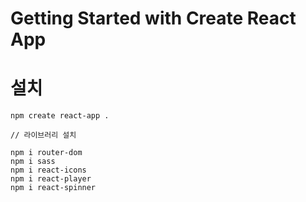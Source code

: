 # Getting Started with Create React App


# 설치
````
npm create react-app . 

// 라이브러리 설치

npm i router-dom
npm i sass
npm i react-icons
npm i react-player
npm i react-spinner
````